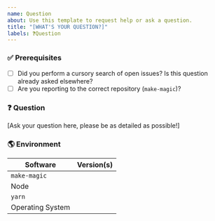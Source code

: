 ```yaml
---
name: Question
about: Use this template to request help or ask a question.
title: "[WHAT'S YOUR QUESTION?]"
labels: ❓Question
---
```


### ✅ Prerequisites

- [ ] Did you perform a cursory search of open issues? Is this question already asked elsewhere?
- [ ] Are you reporting to the correct repository (`make-magic`)?

### ❓ Question

[Ask your question here, please be as detailed as possible!]

### 🌎 Environment

| Software            | Version(s) |
| ------------------- | ---------- |
| `make-magic`        |
| Node                |
| `yarn`              |
| Operating System    |
